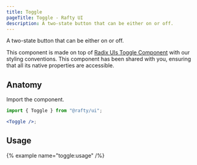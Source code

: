 ```yaml
---
title: Toggle
pageTitle: Toggle - Rafty UI
description: A two-state button that can be either on or off.
---
```


A two-state button that can be either on or off.

This component is made on top of [Radix UIs Toggle Component](https://www.radix-ui.com/primitives/docs/components/toggle) with our styling conventions. This component has been shared with you, ensuring that all its native properties are accessible.

## Anatomy

Import the component.

```jsx
import { Toggle } from "@rafty/ui";

<Toggle />;
```

## Usage

{% example name="toggle:usage" /%}
